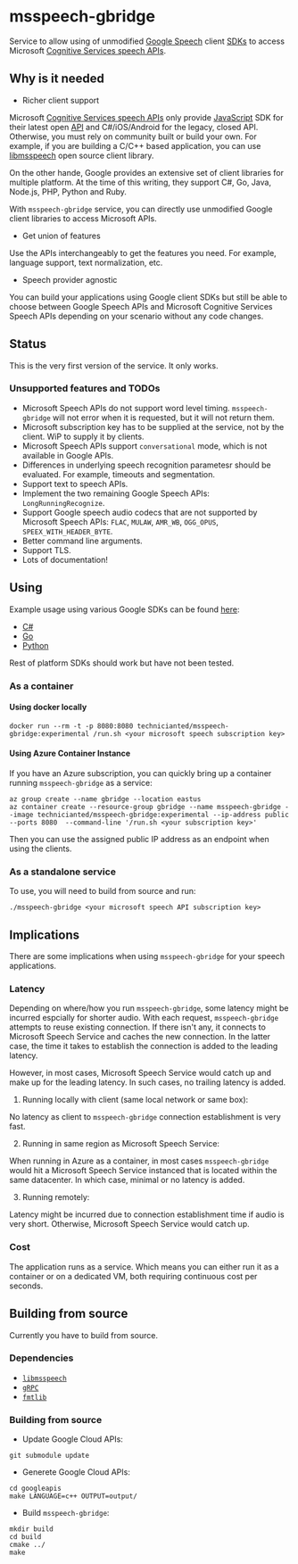 # msspeech-gbridge

Service to allow using of unmodified [Google Speech](https://cloud.google.com/speech/docs/reference/libraries) client [SDKs](https://cloud.google.com/speech/docs/reference/libraries) to access Microsoft [Cognitive Services speech APIs](https://azure.microsoft.com/en-us/services/cognitive-services/speech/).

## Why is it needed

* Richer client support

Microsoft [Cognitive Services speech APIs](https://azure.microsoft.com/en-us/services/cognitive-services/speech/) only provide [JavaScript](https://docs.microsoft.com/en-us/azure/cognitive-services/speech/getstarted/getstartedjswebsockets) SDK for their latest open [API](https://docs.microsoft.com/en-us/azure/cognitive-services/speech/api-reference-rest/websocketprotocol) and C#/iOS/Android for the legacy, closed API. Otherwise, you must rely on community built or build your own. For example, if you are building a C/C++ based application, you can use [libmsspeech](https://github.com/technicianted/libmsspeech) open source client library.

On the other hande, Google provides an extensive set of client libraries for multiple platform. At the time of this writing, they support C#, Go, Java, Node.js, PHP, Python and Ruby.

With `msspeech-gbridge` service, you can directly use unmodified Google client libraries to access Microsoft APIs.

* Get union of features

Use the APIs interchangeably to get the features you need. For example, language support, text normalization, etc.

* Speech provider agnostic

You can build your applications using Google client SDKs but still be able to choose between Google Speech APIs and Microsoft Cognitive Services Speech APIs depending on your scenario without any code changes.

## Status

This is the very first version of the service. It only works. 

### Unsupported features and TODOs

* Microsoft Speech APIs do not support word level timing. `msspeech-gbridge` will not error when it is requested, but it will not return them.
* Microsoft subscription key has to be supplied at the service, not by the client. WiP to supply it by clients.
* Microsoft Speech APIs support `conversational` mode, which is not available in Google APIs.
* Differences in underlying speech recognition parametesr should be evaluated. For example, timeouts and segmentation.
* Support text to speech APIs.
* Implement the two remaining Google Speech APIs: `LongRunningRecognize`.
* Support Google speech audio codecs that are not supported by Microsoft Speech APIs: `FLAC`, `MULAW`, `AMR_WB`, `OGG_OPUS`, `SPEEX_WITH_HEADER_BYTE`.
* Better command line arguments.
* Support TLS.
* Lots of documentation!

## Using

Example usage using various Google SDKs can be found [here](https://github.com/technicianted/msspeech-gbridge/tree/master/examples/):
* [C#](https://github.com/technicianted/msspeech-gbridge/tree/master/examples/csharp)
* [Go](https://github.com/technicianted/msspeech-gbridge/tree/master/examples/go)
* [Python](https://github.com/technicianted/msspeech-gbridge/tree/master/examples/python) 

Rest of platform SDKs should work but have not been tested.

### As a container

#### Using docker locally

```
docker run --rm -t -p 8080:8080 technicianted/msspeech-gbridge:experimental /run.sh <your microsoft speech subscription key>
```

#### Using Azure Container Instance

If you have an Azure subscription, you can quickly bring up a container running `msspeech-gbridge` as a service:

```
az group create --name gbridge --location eastus
az container create --resource-group gbridge --name msspeech-gbridge --image technicianted/msspeech-gbridge:experimental --ip-address public --ports 8080  --command-line '/run.sh <your subscription key>'
```

Then you can use the assigned public IP address as an endpoint when using the clients.

### As a standalone service

To use, you will need to build from source and run:

```
./msspeech-gbridge <your microsoft speech API subscription key>
```

## Implications

There are some implications when using `msspeech-gbridge` for your speech applications.

### Latency

Depending on where/how you run `msspeech-gbridge`, some latency might be incurred espcially for shorter audio. With each request, `msspeech-gbridge` attempts to reuse existing connection. If there isn't any, it connects to Microsoft Speech Service and caches the new connection. In the latter case, the time it takes to establish the connection is added to the leading latency.

However, in most cases, Microsoft Speech Service would catch up and make up for the leading latency. In such cases, no trailing latency is added.

1. Running locally with client (same local network or same box):

No latency as client to `msspeech-gbridge` connection establishment is very fast.

2. Running in same region as Microsoft Speech Service:

When running in Azure as a container, in most cases `msspeech-gbridge` would hit a Microsoft Speech Service instanced that is located within the same datacenter. In which case, minimal or no latency is added.

3. Running remotely:

Latency might be incurred due to connection establishment time if audio is very short. Otherwise, Microsoft Speech Service would catch up.

### Cost

The application runs as a service. Which means you can either run it as a container or on a dedicated VM, both requiring continuous cost per seconds.

## Building from source

Currently you have to build from source.

### Dependencies

* [`libmsspeech`](https://github.com/technicianted/libmsspeech)
* [`gRPC`](https://grpc.io)
* [`fmtlib`](https://github.com/fmtlib/fmt)

### Building from source

* Update Google Cloud APIs:

```
git submodule update
```

* Generete Google Cloud APIs:
```
cd googleapis
make LANGUAGE=c++ OUTPUT=output/
```

* Build `msspeech-gbridge`:
```
mkdir build
cd build
cmake ../
make
```
